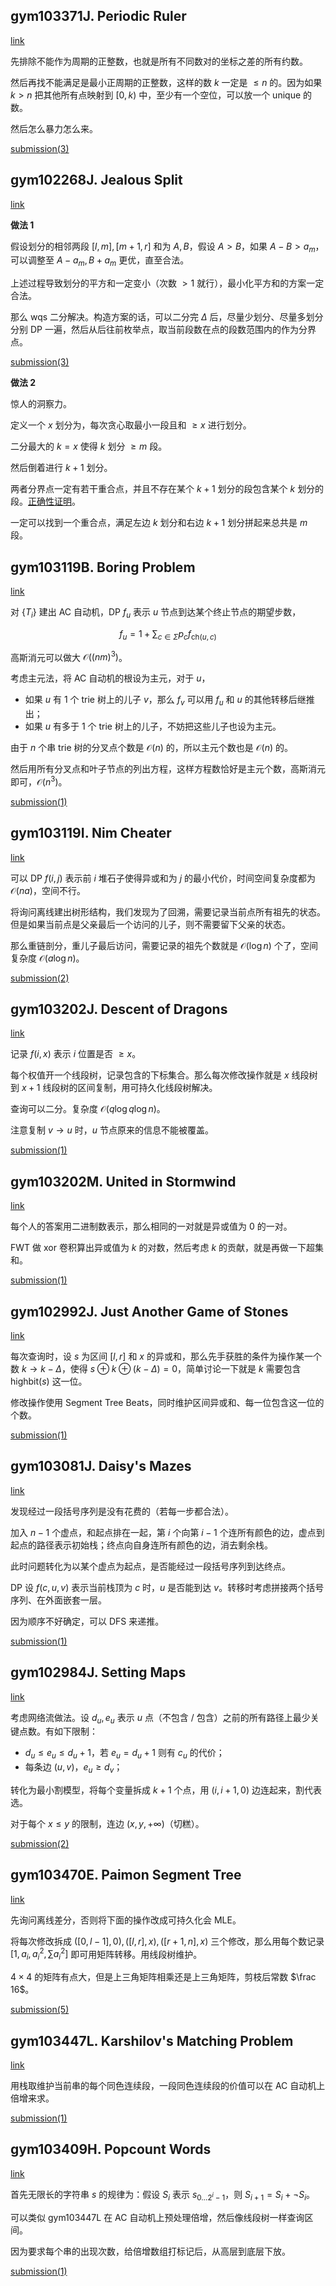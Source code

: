 ## gym103371J. Periodic Ruler

[link](https://codeforces.com/gym/103371/problem/J)

先排除不能作为周期的正整数，也就是所有不同数对的坐标之差的所有约数。

然后再找不能满足是最小正周期的正整数，这样的数 $k$ 一定是 $\le n$ 的。因为如果 $k> n$ 把其他所有点映射到 $[0,k)$ 中，至少有一个空位，可以放一个 unique 的数。

然后怎么暴力怎么来。

[submission(3)](https://codeforces.com/gym/103371/submission/142551700)

## gym102268J. Jealous Split

[link](https://codeforces.com/gym/102268/problem/J)

**做法 1**

假设划分的相邻两段 $[l,m],[m+1,r]$ 和为 $A,B$，假设 $A> B$，如果 $A-B> a_m$，可以调整至 $A-a_m,B+a_m$ 更优，直至合法。

上述过程导致划分的平方和一定变小（次数 $>1$ 就行），最小化平方和的方案一定合法。

那么 wqs 二分解决。构造方案的话，可以二分完 $\Delta$ 后，尽量少划分、尽量多划分分别 DP 一遍，然后从后往前枚举点，取当前段数在点的段数范围内的作为分界点。

[submission(3)](https://codeforces.com/gym/102268/submission/142790657)

**做法 2**

惊人的洞察力。

定义一个 $x$ 划分为，每次贪心取最小一段且和 $\ge x$ 进行划分。

二分最大的 $k=x$ 使得 $k$ 划分 $\ge m$ 段。

然后倒着进行 $k+1$ 划分。

两者分界点一定有若干重合点，并且不存在某个 $k+1$ 划分的段包含某个 $k$ 划分的段。[正确性证明](https://www.cnblogs.com/flyfeather6/p/12034455.html)。

一定可以找到一个重合点，满足左边 $k$ 划分和右边 $k+1$ 划分拼起来总共是 $m$ 段。

## gym103119B. Boring Problem

[link](https://codeforces.com/gym/103119/problem/B)

对 $\{T_i\}$ 建出 AC 自动机，DP $f_u$ 表示 $u$ 节点到达某个终止节点的期望步数，

$$
f_u=1+\sum_{c\in\Sigma}p_cf_{\mathrm{ch}(u,c)}
$$

高斯消元可以做大 $\mathcal O((nm)^3)$。

考虑主元法，将 AC 自动机的根设为主元，对于 $u$，

- 如果 $u$ 有 $1$ 个 trie 树上的儿子 $v$，那么 $f_v$ 可以用 $f_u$ 和 $u$ 的其他转移后继推出；
- 如果 $u$ 有多于 $1$ 个 trie 树上的儿子，不妨把这些儿子也设为主元。

由于 $n$ 个串 trie 树的分叉点个数是 $\mathcal O(n)$ 的，所以主元个数也是 $\mathcal O(n)$ 的。

然后用所有分叉点和叶子节点的列出方程，这样方程数恰好是主元个数，高斯消元即可，$\mathcal O(n^3)$。

[submission(1)](https://codeforces.com/gym/103119/submission/143047350)

## gym103119I. Nim Cheater

[link](https://codeforces.com/gym/103119/problem/I)

可以 DP $f(i,j)$ 表示前 $i$ 堆石子使得异或和为 $j$ 的最小代价，时间空间复杂度都为 $\mathcal O(na)$，空间不行。

将询问离线建出树形结构，我们发现为了回溯，需要记录当前点所有祖先的状态。但是如果当前点是父亲最后一个访问的儿子，则不需要留下父亲的状态。

那么重链剖分，重儿子最后访问，需要记录的祖先个数就是 $\mathcal O(\log n)$ 个了，空间复杂度 $\mathcal O(a\log n)$。

[submission(2)](https://codeforces.com/gym/103119/submission/143049689)

## gym103202J. Descent of Dragons 

[link](https://codeforces.com/gym/103202/problem/J)

记录 $f(i,x)$ 表示 $i$ 位置是否 $\ge x$。

每个权值开一个线段树，记录包含的下标集合。那么每次修改操作就是 $x$ 线段树到 $x+1$ 线段树的区间复制，用可持久化线段树解决。

查询可以二分。复杂度 $\mathcal O(q\log q\log n)$。

注意复制 $v\to u$ 时，$u$ 节点原来的信息不能被覆盖。

[submission(1)](https://codeforces.com/gym/103202/submission/143052650)

## gym103202M. United in Stormwind

[link](https://codeforces.com/gym/103202/problem/M)

每个人的答案用二进制数表示，那么相同的一对就是异或值为 $0$ 的一对。

FWT 做 xor 卷积算出异或值为 $k$ 的对数，然后考虑 $k$ 的贡献，就是再做一下超集和。

[submission(1)](https://codeforces.com/gym/103202/submission/143071670)

## gym102992J. Just Another Game of Stones

[link](https://codeforces.com/gym/102992/problem/J)

每次查询时，设 $s$ 为区间 $[l,r]$ 和 $x$ 的异或和，那么先手获胜的条件为操作某一个数 $k\to k-\Delta$，使得 $s\oplus k\oplus (k-\Delta)=0$，简单讨论一下就是 $k$ 需要包含 $\mathrm{highbit}(s)$ 这一位。

修改操作使用 Segment Tree Beats，同时维护区间异或和、每一位包含这一位的个数。

[submission(1)](https://codeforces.com/gym/102992/submission/143089157)

## gym103081J. Daisy's Mazes

[link](https://codeforces.com/gym/103081/problem/J)

发现经过一段括号序列是没有花费的（若每一步都合法）。

加入 $n-1$ 个虚点，和起点排在一起，第 $i$ 个向第 $i-1$ 个连所有颜色的边，虚点到起点的路径表示初始栈；终点向自身连所有颜色的边，消去剩余栈。

此时问题转化为以某个虚点为起点，是否能经过一段括号序列到达终点。

DP 设 $f(c,u,v)$ 表示当前栈顶为 $c$ 时，$u$ 是否能到达 $v$。转移时考虑拼接两个括号序列、在外面嵌套一层。

因为顺序不好确定，可以 DFS 来递推。

[submission(1)](https://codeforces.com/gym/103081/submission/143510075)

## gym102984J. Setting Maps

[link](https://codeforces.com/gym/102984/problem/J)

考虑网络流做法。设 $d_u,e_u$ 表示 $u$ 点（不包含 / 包含）之前的所有路径上最少关键点数。有如下限制：

- $d_u\le e_u\le d_u+1$，若 $e_u=d_u+1$ 则有 $c_u$ 的代价；
- 每条边 $(u,v)$，$e_u\ge d_v$；

转化为最小割模型，将每个变量拆成 $k+1$ 个点，用 $(i,i+1,0)$ 边连起来，割代表选。

对于每个 $x\le y$ 的限制，连边 $(x,y,+\infty)$（切糕）。

[submission(2)](https://codeforces.com/gym/102984/submission/143584478)

## gym103470E. Paimon Segment Tree

[link](https://codeforces.com/gym/103470/problem/E)

先询问离线差分，否则将下面的操作改成可持久化会 MLE。

将每次修改拆成 $([0,l-1],0),([l,r],x),([r+1,n],x)$ 三个修改，那么用每个数记录 $[1,a_i,a_i^2,\sum a_i^2]$ 即可用矩阵转移。用线段树维护。

$4\times 4$ 的矩阵有点大，但是上三角矩阵相乘还是上三角矩阵，剪枝后常数 $\frac 16$。

[submission(5)](https://codeforces.com/gym/103470/submission/143619181)

## gym103447L. Karshilov's Matching Problem

[link](https://codeforces.com/gym/103447/problem/L)

用栈取维护当前串的每个同色连续段，一段同色连续段的价值可以在 AC 自动机上倍增来求。

[submission(1)](https://codeforces.com/gym/103447/submission/143627204)

## gym103409H. Popcount Words

[link](https://codeforces.com/gym/103409/problem/H)

首先无限长的字符串 $s$ 的规律为：假设 $S_i$ 表示 $s_{0\dots 2^i-1}$，则 $S_{i+1}=S_i+\neg S_i$。

可以类似 gym103447L 在 AC 自动机上预处理倍增，然后像线段树一样查询区间。

因为要求每个串的出现次数，给倍增数组打标记后，从高层到底层下放。

[submission(1)](https://codeforces.com/gym/103409/submission/143792882)


